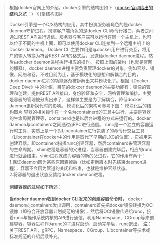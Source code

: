 ﻿> 根据docker官网上的介绍，docker引擎的结构图如下（[docker官网给出的结构总览](https://docs.docker.com/get-started/overview/)：）
> 引擎结构图片
> 
> Docker引擎是一个C/S结构的应用。其中扮演服务器角色的是docker daemon守护进程。扮演客户端角色的是docker CLI命令行接口，两者之间通过REST API进行通信。服务器与客户端可以运行在同一个主机上，也可以位于不同的主机上面，即可以使用docker CLI连接到一个远程主机上的Docker daemon。
> Docker CLI主要作用是与docker用户进行交互，将用户的输入转换为符合REST API的格式后，发送给docker daemon进程。然后由docker daemon进程执行相应的操作。
> 按照上图的架构（也就是官网的解释），docker daemon进程主要负责管理docker的对象，例如容器、镜像，网络和卷。不过目前为止，基于模块化的思想和解耦合的目的，docker daemon进程的功能逐渐被拆解出来并模块化了。根据《Docker Deep Dive》中的介绍，目前的dokcer daemon的主要功能有：镜像的管理和创建，提供REST API接口，身份验证和安全，网络管理和编排。主要是容器的管理被分离出来了，这样做主要是为了解耦合，降低docker daemon更新换代时的影响。 模块化后的架构可参考下图：
> 模块化后的结构图片
> 容器的相关操作在一个名为containerd的工具中进行，主要是容器的生命周期管理等，containerd也是以后台进程的方式来运行的。docker daemon与containerd之间通过gRPC进行通信。
> runc是一个独立的容器运行时工具，实质上是一个对Libcontainer进行包装了的命令行交互工具（Libcontainer在docker中的作用是取代了早期的LXC的位置），它被用来创建容器。即containerd指挥runc创建容器，然后containerd来管理容器的生命周期。
> shim进程是容器的父进程，当容器创建完毕后，相应的runc进行就会结束，shim进程就成为容器的新的父进程。它的作用有两个：<br>1.保证daemon因为某些原因宕掉后（比如更新版本时先结束daemon进程），容器不会因为管道的关闭和结束，也就是维护容器状态。<br>2.将容器的退出状态反馈给docker daemon进程。
> #### 创建容器的过程如下所述：
> **当docker daemon收到docker CLI发来的创建容器命令时，** docker daemon向containerd发出调用，containerd首先把docker镜像转换为OCI镜像（即符合开放容器计划规范的镜像），然后将OCI镜像传递给runc，接着runc与操作系统内核的API进行通信，利用Namespace、CGroup等来创建容器，容器进程作为runc的子进程启动，启动完毕后，runc退出。
> **注：** 关于REST API，gRPC，Namespace、CGroup、Libcontainer等技术或标准规范的介绍后续补充。


